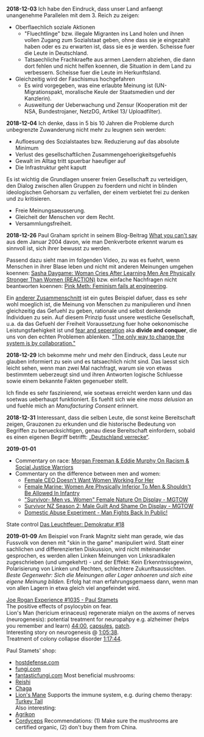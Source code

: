 **2018-12-03**
Ich habe den Eindruck, dass unser Land anfaengt unangenehme Parallelen mit dem 3. Reich zu zeigen:
* Oberflaechlich soziale Aktionen
  * "Fluechtlinge" bzw. illegale Migranten ins Land holen und ihnen vollen Zugang zum Sozialstaat geben, ohne dass sie je eingezahlt haben oder es zu erwarten ist, dass sie es je werden. Scheisse fuer die Leute in Deutschland.
  * Tatsaechliche Frachkraefte aus armen Laendern abziehen, die dann dort fehlen und nicht helfen koennen, die Situation in dem Land zu verbessern. Scheisse fuer die Leute im Herkunftsland.
* Gleichzeitig wird der Faschismus hochgefahren
  * Es wird vorgegeben, was eine erlaubte Meinung ist (UN-Migrationspakt, moralische Keule der Staatsmedien und der Kanzlerin).
  * Ausweitung der Ueberwachung und Zensur (Kooperation mit der NSA, Bundestrojaner, NetzDG, Artikel 13/ Uploadfilter).


**2018-12-04**
Ich denke, dass in 5 bis 10 Jahren die Probleme durch unbegrenzte Zuwanderung nicht mehr zu leugnen sein werden:
* Aufloesung des Sozialstaates bzw. Reduzierung auf das absolute Minimum
* Verlust des gesellschaftlichen Zusammengehoerigkeitsgefuehls
* Gewalt im Alltag tritt spuerbar haeufiger auf
* Die Infrastruktur geht kaputt

Es ist wichtig die Grundlagen unserer freien Gesellschaft zu verteidigen, den Dialog zwischen allen Gruppen zu foerdern und nicht in blinden ideologischen Gehorsam zu verfallen, der einem verbietet frei zu denken und zu kritisieren.
* Freie Meinungsaeusserung.
* Gleicheit der Menschen vor dem Recht.
* Versammlungsfreiheit.

**2018-12-26**
Paul Graham spricht in seinem Blog-Beitrag [What you can't say](http://paulgraham.com/say.html) aus dem Januar 2004 davon, wie man Denkverbote erkennt warum es sinnvoll ist, sich ihrer bewusst zu werden.

Passend dazu sieht man im folgenden Video, zu was es fuehrt, wenn Menschen in ihrer Blase leben und nicht mit anderen Meinungen umgehen koennen: [Sasha Daygame: Woman Cries After Learning Men Are Physically Stronger Than Women (REACTION)](https://www.youtube.com/watch?v=hqatS_xreb8) bzw. einfache Nachfragen nicht beantworten koennen: [Pink Meth: Feminism fails at engineering](https://www.youtube.com/watch?v=IBCc5NB2y80).

Ein [anderer Zusammenschnitt](https://www.youtube.com/watch?v=oxpX6IQ3GY4) ist ein gutes Beispiel dafuer, dass es sehr wohl moeglich ist, die Meinung von Menschen zu manipulieren und ihnen gleichzeitig das Gefuehl zu geben, rationale und selbst denkende Individuen zu sein. Auf diesem Prinzip fusst unsere westliche Gesellschaft, u.a. da das Gefuehl der Freiheit Voraussetzung fuer hohe oekonomische Leistungsfaehigkeit ist und [fear and seperation](https://www.youtube.com/watch?v=oxpX6IQ3GY4&t=6m14s) aka **divide and conquer**, die uns von den echten Problemen ablenken. ["The only way to change the system is by collaboration."](https://www.youtube.com/watch?v=PMAon0EwOSs)

**2018-12-29**
Ich bekomme mehr und mehr den Eindruck, dass Leute nur glauben informiert zu sein und es tatsaechlich nicht sind. Das laesst sich leicht sehen, wenn man zwei Mal nachfragt, warum sie von etwas bestimmtem ueberzeugt sind und ihren Antworten logische Schluesse sowie einem bekannte Fakten gegenueber stellt.

Ich finde es sehr faszinierend, wie soetwas erreicht werden kann und das soetwas ueberhaupt funktioniert. Es fuehlt sich wie eine *mass delusion* an und fuehle mich an *Manufacturing Consent* erinnert.

**2018-12-31**
Interessant, dass die selben Leute, die sonst keine Bereitschaft zeigen, Grauzonen zu erkunden und die historische Bedeutung von Begriffen zu beruecksichtigen, genau diese Bereitschaft einfordern, sobald es einen eigenen Begriff betrifft: [„Deutschland verrecke“](https://diekolumnisten.de/2018/12/28/deutschland-verrecke/).

**2019-01-01**
- Commentary on race: [Morgan Freeman & Eddie Murphy On Racism & Social Justice Warriors](https://www.youtube.com/watch?v=FopkAGdb8vw)
- Commentary on the difference between men and women:
  - [Female CEO Doesn't Want Women Working For Her](https://www.youtube.com/watch?v=A75r7cXQMds)
  - [Female Marine: Women Are Physically Inferior To Men & Shouldn't Be Allowed In Infantry](https://www.youtube.com/watch?v=FjwtdhpcUzw)
  - ["Survivor- Men vs. Women" Female Nature On Display - MGTOW](https://www.youtube.com/watch?v=JnNJpwf4m7s)
  - [Survivor NZ Season 2: Male Guilt And Shame On Display - MGTOW](https://www.youtube.com/watch?v=ruBkXNf8vHI)
  - [Domestic Abuse Experiment - Man Fights Back In Public!](https://www.youtube.com/watch?v=XNrWuZV3jjw)

State control
[Das Leuchtfeuer: Demokratur #18](https://www.youtube.com/watch?v=J9ZYGV5ZhNA)

**2019-01-09**
Am Beispiel von Frank Magnitz sieht man gerade, wie das Fussvolk von denen mit "skin in the game" manipuliert wird. Statt einer sachlichen und differenzierten Diskussion, wird nicht miteinander gesprochen, es werden allen Linken Meinungen von Linksradikalen zugeschrieben (und umgekehrt) - und der Effekt: Kein Erkenntnissgewinn, Polarisierung von Linken und Rechten, schlechtere Zukunftsaussichten.  
*Beste Gegenwehr: Sich die Meinungen aller Lager anhoeren und sich eine eigene Meinung bilden.* Erfolg hat man erfahrungsgemaess dann, wenn man von allen Lagern in etwa gleich viel angefeindet wird.

[Joe Rogan Experience #1035 - Paul Stamets](https://www.youtube.com/watch?v=mPqWstVnRjQ)  
The positive effects of psylocybin on fear.  
Lion's Man (hericium erinaceus) regenerate mialyn on the axoms of nerves (neurogenesis): potential treatment for neuropahpy e.g. alzheimer (helps you remember and learn) [44:00](https://www.youtube.com/watch?v=mPqWstVnRjQ&t=44m00s), [capsules](https://hostdefense.com/collections/best-sellers/products/lions-mane-capsules), [patch](https://fungi.com/collections/indoor-mushroom-growing/products/the-lions-mane-mushroom-patch).  
Interesting story on neurogenesis @ [1:05:38](https://www.youtube.com/watch?v=mPqWstVnRjQ&t=1h05m38s).  
Treatment of colony collapse disorder [1:17:44](https://www.youtube.com/watch?v=mPqWstVnRjQ&t=1h05m38s).  

Paul Stamets' shop:
- [hostdefense.com](https://hostdefense.com/)
- [fungi.com](https://fungi.com/)
- [fantasticfungi.com](https://movingart.com/fantastic-fungi/)
Most beneficial mushrooms:
- [Reishi](https://hostdefense.com/collections/relax/products/reishi-capsules)
- [Chaga](https://hostdefense.com/collections/detox-digestion/products/chaga-capsules)
- [Lion's Mane](https://hostdefense.com/collections/best-sellers/products/lions-mane-capsules)
Supports the immune system, e.g. during chemo therapy: [Turkey Tail](https://hostdefense.com/collections/detox-digestion/products/turkey-tail-capsules)  
Also interesting:
- [Agrikon](https://hostdefense.com/collections/capsules/products/agrikon-capsules)
- [Cordyceps](https://hostdefense.com/collections/capsules/products/cordyceps-capsules)
Recommendations: (1) Make sure the mushrooms are certified organic, (2) don't buy them from China.

